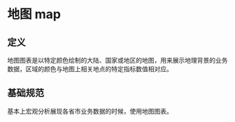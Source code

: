 # 地图 map

## 定义

地图图表是以特定颜色绘制的大陆、国家或地区的地图，用来展示地理背景的业务数据，区域的颜色与地图上相关地点的特定指标数值相对应。

## 基础规范 

基本上宏观分析展现各省市业务数据的时候，使用地图图表。


